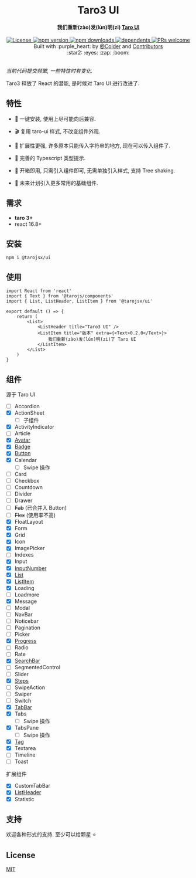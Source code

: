 <div align="center">
    <h1>Taro3 UI</h1>
</div>
<div align="center">
    <strong>我们重新(zào)发(lún)明(zi) <a href="https://github.com/NervJS/taro-ui" target="_blank">Taro UI</a></strong>
</div>

<br />

<div align="center">
    <a href="https://github.com/tarojsx/ui/blob/master/LICENSE">
        <img src="https://badgen.net/github/license/tarojsx/ui" alt="License" />
    </a>
    <a href="https://www.npmjs.com/package/@tarojsx/ui">
        <img src="https://badgen.net/npm/v/@tarojsx/ui" alt="npm version" />
    </a>
    <a href="https://www.npmjs.com/org/tarojsx">
        <img src="https://badgen.net/npm/dt/@tarojsx/ui" alt="npm downloads" />
    </a>
    <a href="https://github.com/tarojsx/ui/blob/master/package.json">
        <img src="https://badgen.net/github/dependents-pkg/tarojsx/ui" alt="dependents" />
    </a>
    <a href="http://makeapullrequest.com">
        <img src="https://badgen.net/badge/PRs/welcome/green" alt="PRs welcome" />
    </a>
</div>

<div align="center">
    Built with :purple_heart: by
    <a href="https://github.com/cncolder">@Colder</a> and
    <a href="https://github.com/tarojsx/ui/graphs/contributors">
        Contributors
    </a>
    <div align="center">
        :star2: :eyes: :zap: :boom:
    </div>
</div>

<br />

_当前代码提交频繁, 一些特性时有变化._

Taro3 释放了 React 的潜能, 是时候对 Taro UI 进行改进了.

## 特性

- :electric_plug: 一键安装, 使用上尽可能向后兼容.

- :clapper: 复用 taro-ui 样式, 不改变组件外观.

- :octopus: 扩展性更强, 许多原本只能传入字符串的地方, 现在可以传入组件了.

- :mag_right: 完善的 Typescript 类型提示.

- :gift: 开箱即用, 只需引入组件即可, 无需单独引入样式, 支持 Tree shaking.

- :telescope: 未来计划引入更多常用的基础组件.

## 需求

* **taro 3+**
* react 16.8+

## 安装

`npm i @tarojsx/ui`

## 使用

```tsx
import React from 'react'
import { Text } from '@tarojs/components'
import { List, ListHeader, ListItem } from '@tarojsx/ui'

export default () => {
    return (
        <List>
            <ListHeader title="Taro3 UI" />
            <ListItem title="版本" extra={<Text>0.2.0</Text>}>
                我们重新(zào)发(lún)明(zi)了 Taro UI
            </ListItem>
        </List>
    )
}
```

## 组件

源于 Taro UI

* [ ] Accordion
* [x] ActionSheet
  * [ ] 子组件
* [x] ActivityIndicator
* [ ] Article
* [x] [Avatar](./docs/components/Avatar.mdx)
* [x] [Badge](./docs/components/Badge.mdx)
* [x] [Button](./docs/components/Button.mdx)
* [x] Calendar
  * [ ] Swipe 操作
* [ ] Card
* [ ] Checkbox
* [ ] Countdown
* [ ] Divider
* [ ] Drawer
* [ ] ~~Fab~~ (已合并入 Button)
* [ ] ~~Flex~~ (使用率不高)
* [x] FloatLayout
* [x] Form
* [x] Grid
* [x] Icon
* [x] ImagePicker
* [ ] Indexes
* [x] Input
* [x] [InputNumber](./docs/components/InputNumber.mdx)
* [x] [List](./docs/components/List.mdx)
* [x] [ListItem](./docs/components/List.mdx)
* [x] Loading
* [ ] Loadmore
* [x] Message
* [ ] Modal
* [ ] NavBar
* [ ] Noticebar
* [ ] Pagination
* [ ] Picker
* [x] [Progress](./docs/components/Progress.mdx)
* [ ] Radio
* [ ] Rate
* [x] [SearchBar](./docs/components/SearchBar.mdx)
* [ ] SegmentedControl
* [ ] Slider
* [x] [Steps](./docs/components/Steps.mdx)
* [ ] SwipeAction
* [ ] Swiper
* [ ] Switch
* [x] [TabBar](./docs/components/TabBar.mdx)
* [x] Tabs
  * [ ] Swipe 操作
* [x] TabsPane
  * [ ] Swipe 操作
* [x] [Tag](./docs/components/Tag.mdx)
* [x] Textarea
* [ ] Timeline
* [ ] Toast

扩展组件

* [x] CustomTabBar
* [x] [ListHeader](./docs/components/List.mdx)
* [x] Statistic

## 支持

欢迎各种形式的支持. 至少可以给颗星 :star:

## License

[MIT](LICENSE)

